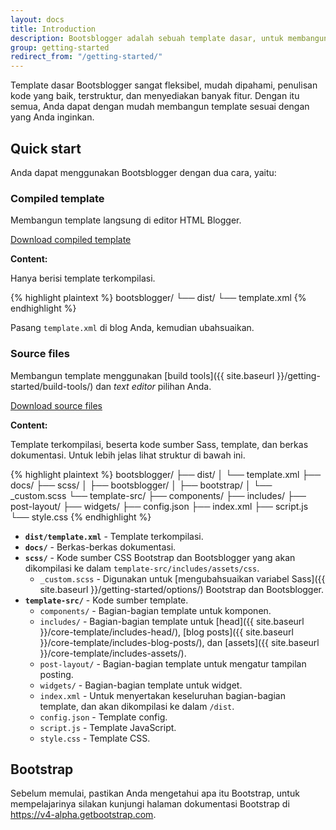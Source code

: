 ```yaml
---
layout: docs
title: Introduction
description: Bootsblogger adalah sebuah template dasar, untuk membangun template Blogger menggunakan Bootstrap, yang dirancang untuk memberikan kemudahan dan keindahan.
group: getting-started
redirect_from: "/getting-started/"
---
```


Template dasar Bootsblogger sangat fleksibel, mudah dipahami, penulisan kode yang baik, terstruktur, dan menyediakan banyak fitur. Dengan itu semua, Anda dapat dengan mudah membangun template sesuai dengan yang Anda inginkan.

## Quick start

Anda dapat menggunakan Bootsblogger dengan dua cara, yaitu:

### Compiled template

Membangun template langsung di editor HTML Blogger.

<a href="{{ site.download.dist }}" class="btn btn-bd">Download compiled template</a>

**Content:**

Hanya berisi template terkompilasi.

{% highlight plaintext %}
bootsblogger/
└── dist/
    └── template.xml
{% endhighlight %}

Pasang `template.xml` di blog Anda, kemudian ubahsuaikan.

### Source files

Membangun template menggunakan [build tools]({{ site.baseurl }}/getting-started/build-tools/) dan *text editor* pilihan Anda.

<a href="{{ site.download.source }}" class="btn btn-bd">Download source files</a>

**Content:**

Template terkompilasi, beserta kode sumber Sass, template, dan berkas dokumentasi. Untuk lebih jelas lihat struktur di bawah ini.

{% highlight plaintext %}
bootsblogger/
├── dist/
│   └── template.xml
├── docs/
├── scss/
│   ├── bootsblogger/
│   ├── bootstrap/
│   └── _custom.scss
└── template-src/
    ├── components/
    ├── includes/
    ├── post-layout/
    ├── widgets/
    ├── config.json
    ├── index.xml
    ├── script.js
    └── style.css
{% endhighlight %}

- **`dist/template.xml`** - Template terkompilasi.
- **`docs/`** - Berkas-berkas dokumentasi.
- **`scss/`** - Kode sumber CSS Bootstrap dan Bootsblogger yang akan dikompilasi ke dalam `template-src/includes/assets/css`.
  - `_custom.scss` - Digunakan untuk [mengubahsuaikan variabel Sass]({{ site.baseurl }}/getting-started/options/) Bootstrap dan Bootsblogger.
- **`template-src/`** - Kode sumber template.
  - `components/` - Bagian-bagian template untuk komponen.
  - `includes/` - Bagian-bagian template untuk [head]({{ site.baseurl }}/core-template/includes-head/), [blog posts]({{ site.baseurl }}/core-template/includes-blog-posts/), dan [assets]({{ site.baseurl }}/core-template/includes-assets/).
  - `post-layout/` - Bagian-bagian template untuk mengatur tampilan posting.
  - `widgets/` - Bagian-bagian template untuk widget.
  - `index.xml` - Untuk menyertakan keseluruhan bagian-bagian template, dan akan dikompilasi ke dalam `/dist`.
  - `config.json` - Template config.
  - `script.js` - Template JavaScript.
  - `style.css` - Template CSS.

## Bootstrap

Sebelum memulai, pastikan Anda mengetahui apa itu Bootstrap, untuk mempelajarinya silakan kunjungi halaman dokumentasi Bootstrap di <https://v4-alpha.getbootstrap.com>.
